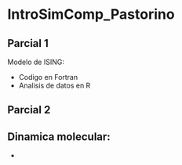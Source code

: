 # IntroSimComp_Pastorino
## Parcial 1
Modelo de ISING:
- Codigo en Fortran
- Analisis de datos en R

## Parcial 2
Dinamica molecular:
-    
-  
